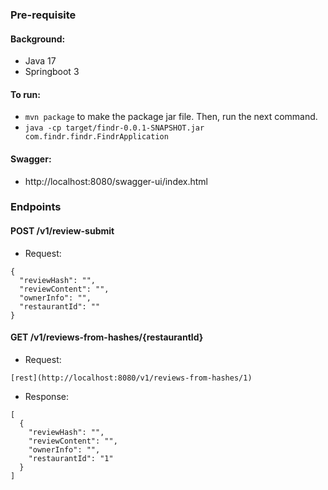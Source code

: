 ### Pre-requisite

#### Background:
- Java 17
- Springboot 3

#### To run:
- `mvn package` to make the package jar file. Then, run the next command.
- `java -cp target/findr-0.0.1-SNAPSHOT.jar com.findr.findr.FindrApplication`

#### Swagger:
- http://localhost:8080/swagger-ui/index.html

### Endpoints

#### POST /v1/review-submit
- Request:
```
{
  "reviewHash": "",
  "reviewContent": "",
  "ownerInfo": "",
  "restaurantId": ""
}
```

#### GET /v1/reviews-from-hashes/{restaurantId}
- Request:
```
[rest](http://localhost:8080/v1/reviews-from-hashes/1)
```
- Response:
```
[
  {
    "reviewHash": "",
    "reviewContent": "",
    "ownerInfo": "",
    "restaurantId": "1"
  }
]
```
